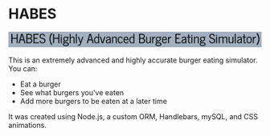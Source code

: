 # HABES

![HABES Title](./images/titless.png)

This is an extremely advanced and highly accurate burger eating simulator. You can:

* Eat a burger
* See what burgers you've eaten
* Add more burgers to be eaten at a later time

It was created using Node.js, a custom ORM, Handlebars, mySQL, and CSS animations.